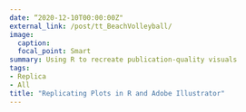 ```yaml
---
date: “2020-12-10T00:00:00Z"
external_link: /post/tt_BeachVolleyball/
image:
  caption: 
  focal_point: Smart
summary: Using R to recreate publication-quality visuals
tags:
- Replica
- All
title: "Replicating Plots in R and Adobe Illustrator"
---
```

